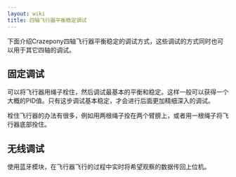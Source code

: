 ```yaml
---
layout: wiki
title: 四轴飞行器平衡稳定调试
---
```


下面介绍Crazepony四轴飞行器平衡稳定的调试方式，这些调试的方式同时也可以用于其它四轴的调试。

## 固定调试

可以将飞行器用绳子栓住，然后调试最基本的平衡和稳定。这样一般可以获得一个大概的PID值。只有这步调试基本稳定，才会进行后面更加精细深入的调试。

栓住飞行器的办法有很多，例如用两根绳子拴在两个臂膀上，或者用一根绳子将飞行器底部拴住。

## 无线调试

使用蓝牙模块，在飞行器飞行的过程中实时将希望观察的数据传回上位机。
